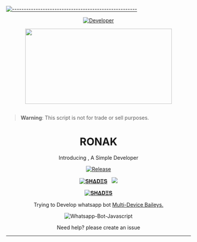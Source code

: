 [![-----------------------------------------------------](https://raw.githubusercontent.com/andreasbm/readme/master/assets/lines/colored.png)](#table-of-contents)
<p align="center">
  <a href="https://github.com/Ronaksharma21"><img title="Developer" src="https://img.shields.io/badge/Author-VENOX-pink.svg?style=for-the-badge&logo=github" /></a>
</p>
<p align="center">
  <img border-radius: 15px src="[https://i.imgur.com/ejpG4jx.mp4](https://github.com/Ronaksharma21/Ronaksharma21/assets/112383311/763c206d-8e31-4d1d-8336-f0189cbbbae4
)" width="400" height="205"/>
  
  
## 
> **Warning**: This script is not for trade or sell purposes.

<h1 align="center"> RONAK </h1> 
<p align="center"> Introducing , A Simple Developer </p>
<p align="center">
  <a href="https://github.com/Ronaksharma21"><img title="Release" src="https://img.shields.io/badge/Version-%201.0.1-pink.svg?style=for-the-badge&logo=whatsapp" /></a>
</p>

<p align="center">
<a href="https://www.youtube.com/c/infinite9452"><img title="𝐒𝚮𝚫𝐃𝚵𝐒" src="https://img.shields.io/static/v1?label=Language&message=English&style=flat-square&color=pink"></a> &nbsp;
  <img src="https://komarev.com/ghpvc/?username=Vibranium-Bot&label=VIEWS&style=flat-square&color=green" />
</p>
<p align="center">
 <a href="https://chat.whatsapp.com/Jom5GurFehw6bxSI7RNhtY"><img title="𝐒𝚮𝚫𝐃𝚵𝐒" src="https://img.shields.io/badge/Whatshapp GC-pink?colorA=%FFC0CB&colorB=%23017e40&style=for-the-badge"></a>
</p>

<p align="center"> Trying to Develop whatsapp bot
  <a href="https://github.com/adiwajshing/Baileys">Multi-Device Baileys.</a>
</p>
<p align="center">
  <img title="Whatsapp-Bot-Javascript" src="https://img.shields.io/badge/Javascript-363303?style=for-the-badge&logo=javascript&logoColor=c6c631"></img>
</p>
<p align="center">Need help? please create an issue

***
